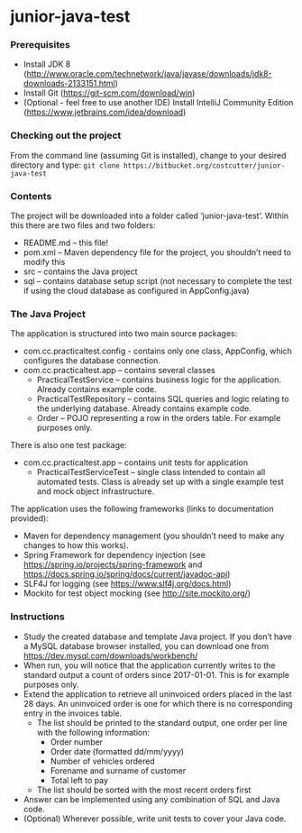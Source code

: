# junior-java-test

### Prerequisites

* Install JDK 8 (http://www.oracle.com/technetwork/java/javase/downloads/jdk8-downloads-2133151.html)
* Install Git (https://git-scm.com/download/win)
* (Optional - feel free to use another IDE) Install IntelliJ Community Edition (https://www.jetbrains.com/idea/download)

### Checking out the project  

From the command line (assuming Git is installed), change to your desired directory and type:  `git clone https://bitbucket.org/costcutter/junior-java-test`

### Contents  

The project will be downloaded into a folder called ‘junior-java-test’.  Within this there are two files and two folders:  

* README.md – this file!
* pom.xml – Maven dependency file for the project, you shouldn’t need to modify this
* src – contains the Java project
* sql – contains database setup script (not necessary to complete the test if using the cloud database as configured in AppConfig.java)

### The Java Project  

The application is structured into two main source packages:  

* com.cc.practicaltest.config - contains only one class, AppConfig, which configures the database connection.  
* com.cc.practicaltest.app – contains several classes
    * PracticalTestService – contains business logic for the application.  Already contains example code.
    * PracticalTestRepository – contains SQL queries and logic relating to the underlying database.  Already contains example code.
    * Order – POJO representing a row in the orders table.  For example purposes only.  
  
There is also one test package:  

* com.cc.practicaltest.app – contains unit tests for application
    * PracticalTestServiceTest – single class intended to contain all automated tests.  Class is already set up with a single example test and mock object infrastructure.  
  
The application uses the following frameworks (links to documentation provided):  

* Maven for dependency management (you shouldn’t need to make any changes to how this works).
* Spring Framework for dependency injection (see https://spring.io/projects/spring-framework and https://docs.spring.io/spring/docs/current/javadoc-api) 
* SLF4J for logging (see https://www.slf4j.org/docs.html)
* Mockito for test object mocking (see http://site.mockito.org/)


### Instructions
* Study the created database and template Java project.  If you don’t have a MySQL database browser installed, you can download one from https://dev.mysql.com/downloads/workbench/ 
* When run, you will notice that the application currently writes to the standard output a count of orders since 2017-01-01.  This is for example purposes only. 
* Extend the application to retrieve all uninvoiced orders placed in the last 28 days.  An uninvoiced order is one for which there is no corresponding entry in the invoices table.
    * The list should be printed to the standard output, one order per line with the following information:
        * Order number
        * Order date (formatted dd/mm/yyyy)
        * Number of vehicles ordered
        * Forename and surname of customer
        * Total left to pay
    * The list should be sorted with the most recent orders first
* Answer can be implemented using any combination of SQL and Java code.
* (Optional) Wherever possible, write unit tests to cover your Java code.


